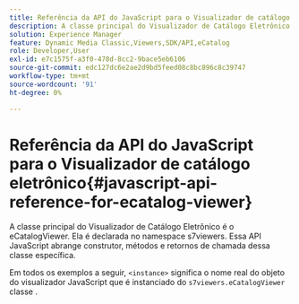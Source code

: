 ```yaml
---
title: Referência da API do JavaScript para o Visualizador de catálogo eletrônico
description: A classe principal do Visualizador de Catálogo Eletrônico é o eCatalogViewer. Ela é declarada no namespace s7viewers. Essa API JavaScript abrange construtor, métodos e retornos de chamada dessa classe específica.
solution: Experience Manager
feature: Dynamic Media Classic,Viewers,SDK/API,eCatalog
role: Developer,User
exl-id: e7c1575f-a3f0-478d-8cc2-9bace5eb6106
source-git-commit: edc127dc6e2ae2d9bd5feed08c8bc896c8c39747
workflow-type: tm+mt
source-wordcount: '91'
ht-degree: 0%

---
```


# Referência da API do JavaScript para o Visualizador de catálogo eletrônico{#javascript-api-reference-for-ecatalog-viewer}

A classe principal do Visualizador de Catálogo Eletrônico é o eCatalogViewer. Ela é declarada no namespace s7viewers. Essa API JavaScript abrange construtor, métodos e retornos de chamada dessa classe específica.

Em todos os exemplos a seguir, `<instance>` significa o nome real do objeto do visualizador JavaScript que é instanciado do `s7viewers.eCatalogViewer` classe .
